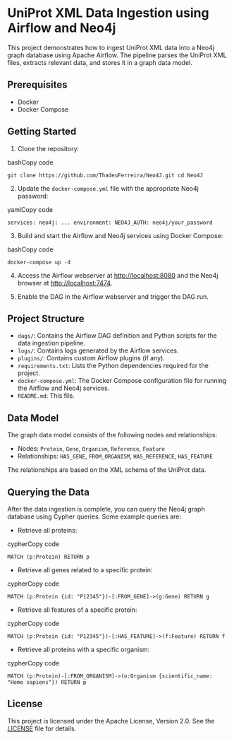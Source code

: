 
# UniProt XML Data Ingestion using Airflow and Neo4j

This project demonstrates how to ingest UniProt XML data into a Neo4j graph database using Apache Airflow. The pipeline parses the UniProt XML files, extracts relevant data, and stores it in a graph data model.

## Prerequisites

-   Docker
-   Docker Compose


## Getting Started

1.  Clone the repository:

bashCopy code

`git clone https://github.com/ThadeuFerreira/Neo4J.git
cd Neo4J` 

2.  Update the `docker-compose.yml` file with the appropriate Neo4j password:

yamlCopy code

`services:
  neo4j:
    ...
    environment:
      NEO4J_AUTH: neo4j/your_password` 

3.  Build and start the Airflow and Neo4j services using Docker Compose:

bashCopy code

`docker-compose up -d` 

4.  Access the Airflow webserver at [http://localhost:8080](http://localhost:8080/) and the Neo4j browser at [http://localhost:7474](http://localhost:7474/).
    
5.  Enable the DAG in the Airflow webserver and trigger the DAG run.
    

## Project Structure

-   `dags/`: Contains the Airflow DAG definition and Python scripts for the data ingestion pipeline.
-   `logs/`: Contains logs generated by the Airflow services.
-   `plugins/`: Contains custom Airflow plugins (if any).
-   `requirements.txt`: Lists the Python dependencies required for the project.
-   `docker-compose.yml`: The Docker Compose configuration file for running the Airflow and Neo4j services.
-   `README.md`: This file.

## Data Model

The graph data model consists of the following nodes and relationships:

-   Nodes: `Protein`, `Gene`, `Organism`, `Reference`, `Feature`
-   Relationships: `HAS_GENE`, `FROM_ORGANISM`, `HAS_REFERENCE`, `HAS_FEATURE`

The relationships are based on the XML schema of the UniProt data.

## Querying the Data

After the data ingestion is complete, you can query the Neo4j graph database using Cypher queries. Some example queries are:

-   Retrieve all proteins:

cypherCopy code

`MATCH (p:Protein) RETURN p` 

-   Retrieve all genes related to a specific protein:

cypherCopy code

`MATCH (p:Protein {id: "P12345"})-[:FROM_GENE]->(g:Gene) RETURN g` 

-   Retrieve all features of a specific protein:

cypherCopy code

`MATCH (p:Protein {id: "P12345"})-[:HAS_FEATURE]->(f:Feature) RETURN f` 

-   Retrieve all proteins with a specific organism:

cypherCopy code

`MATCH (p:Protein)-[:FROM_ORGANISM]->(o:Organism {scientific_name: "Homo sapiens"}) RETURN p` 

## License

This project is licensed under the Apache License, Version 2.0. See the [LICENSE](https://chat.openai.com/chat/LICENSE) file for details.
